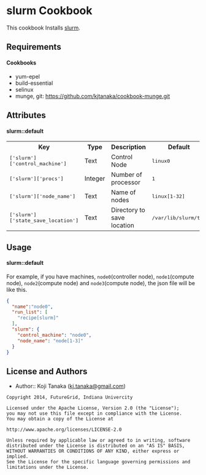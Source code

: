 slurm Cookbook
==============
This cookbook Installs [slurm](https://computing.llnl.gov/linux/slurm/).

Requirements
------------
#### Cookbooks
- yum-epel
- build-essential
- selinux
- munge, git: https://github.com/kjtanaka/cookbook-munge.git

Attributes
----------
#### slurm::default
<table>
  <tr>
    <th>Key</th>
    <th>Type</th>
    <th>Description</th>
    <th>Default</th>
  </tr>
  <tr>
    <td><tt>['slurm']['control_machine']</tt></td>
    <td>Text</td>
    <td>Control Node</td>
    <td><tt>linux0</tt></td>
  </tr>
  <tr>
    <td><tt>['slurm']['procs']</tt></td>
    <td>Integer</td>
    <td>Number of processor</td>
    <td><tt>1</tt></td>
  </tr>
  <tr>
    <td><tt>['slurm']['node_name']</tt></td>
    <td>Text</td>
    <td>Name of nodes</td>
    <td><tt>linux[1-32]</tt></td>
  </tr>
  <tr>
    <td><tt>['slurm']['state_save_location']</tt></td>
    <td>Text</td>
    <td>Directory to save location</td>
    <td><tt>/var/lib/slurm/tmp</tt></td>
  </tr>
</table>

Usage
-----
#### slurm::default
For example, if you have machines, `node0`(controller node), `node1`(compute node), `node2`(compute node) and `node3`(compute node), the json file will be like this.

```json
{
  "name":"node0",
  "run_list": [
    "recipe[slurm]"
  ],
  "slurm": {
    "control_machine": "node0",
    "node_name": "node[1-3]"
  }
}
```

License and Authors
-------------------
- Author:: Koji Tanaka (<kj.tanaka@gmail.com>)

```text
Copyright 2014, FutureGrid, Indiana Univercity

Licensed under the Apache License, Version 2.0 (the "License");
you may not use this file except in compliance with the License.
You may obtain a copy of the License at

http://www.apache.org/licenses/LICENSE-2.0

Unless required by applicable law or agreed to in writing, software
distributed under the License is distributed on an "AS IS" BASIS,
WITHOUT WARRANTIES OR CONDITIONS OF ANY KIND, either express or implied.
See the License for the specific language governing permissions and
limitations under the License.
```